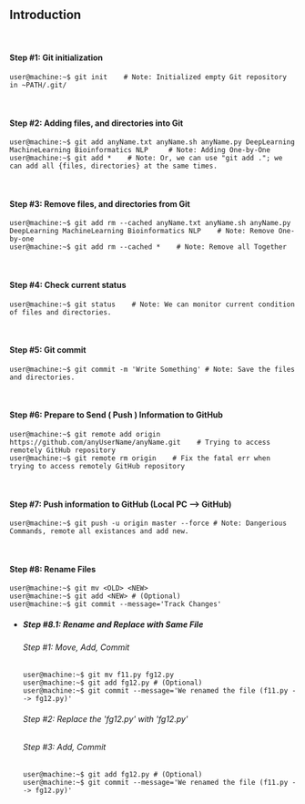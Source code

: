 ## Introduction

&nbsp;

#### Step #1: Git initialization
```console
user@machine:~$ git init    # Note: Initialized empty Git repository in ~PATH/.git/
```

&nbsp;

#### Step #2: Adding files, and directories into Git
```console
user@machine:~$ git add anyName.txt anyName.sh anyName.py DeepLearning MachineLearning Bioinformatics NLP     # Note: Adding One-by-One
user@machine:~$ git add *    # Note: Or, we can use "git add ."; we can add all {files, directories} at the same times.
```

&nbsp;

#### Step #3: Remove files, and directories from Git
```console
user@machine:~$ git add rm --cached anyName.txt anyName.sh anyName.py DeepLearning MachineLearning Bioinformatics NLP    # Note: Remove One-by-one
user@machine:~$ git add rm --cached *    # Note: Remove all Together
```

&nbsp;

####  Step #4: Check current status
```console
user@machine:~$ git status    # Note: We can monitor current condition of files and directories.
```

&nbsp;

####  Step #5: Git commit
```console
user@machine:~$ git commit -m 'Write Something' # Note: Save the files and directories.
```

&nbsp;

####  Step #6: Prepare to Send ( Push ) Information to GitHub

```console
user@machine:~$ git remote add origin https://github.com/anyUserName/anyName.git    # Trying to access remotely GitHub repository
user@machine:~$ git remote rm origin    # Fix the fatal err when trying to access remotely GitHub repository
```

&nbsp;

####  Step #7: Push information to GitHub (Local PC --> GitHub)
```console
user@machine:~$ git push -u origin master --force # Note: Dangerious Commands, remote all existances and add new.
```

&nbsp;

####  Step #8: Rename Files
```console
user@machine:~$ git mv <OLD> <NEW>
user@machine:~$ git add <NEW> # (Optional)
user@machine:~$ git commit --message='Track Changes'
```
- #####  Step #8.1: Rename and Replace with Same File
  ###### Step #1: Move, Add, Commit
  ```console
  user@machine:~$ git mv f11.py fg12.py
  user@machine:~$ git add fg12.py # (Optional)
  user@machine:~$ git commit --message='We renamed the file (f11.py --> fg12.py)'
  ```
  ###### Step #2: Replace the 'fg12.py' with 'fg12.py'
  
  ###### Step #3: Add, Commit
  ```console
  user@machine:~$ git add fg12.py # (Optional)
  user@machine:~$ git commit --message='We renamed the file (f11.py --> fg12.py)'
  ```
